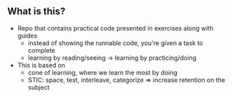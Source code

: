 ## What is this?
- Repo that contains practical code presented in exercises along with guides
  - instead of showing the runnable code, you're given a task to complete
  - learning by reading/seeing -> learning by practicing/doing
- This is based on 
  - cone of learning, where we learn the most by doing
  - STIC: space, test, interleave, categorize => increase retention on the subject